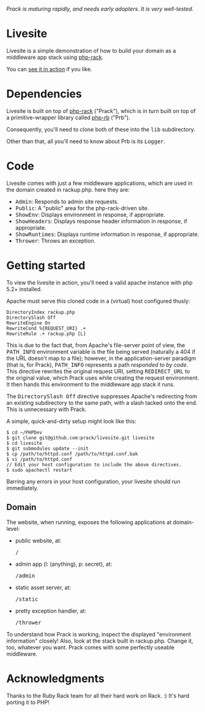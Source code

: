 _Prack is maturing rapidly, and needs early adopters. It is very well-tested._

Livesite
========

Livesite is a simple demonstration of how to build your domain as a middleware app
stack using [php-rack](http://github.com/prack/php-rack).

You can [see it in action](http://php-rack.info/livesite) if you like.

Dependencies
============

Livesite is built on top of [php-rack](http://github.com/prack/php-rack) ("Prack"), which
is in turn built on top of a primitive-wrapper library called 
[php-rb](http://github.com/prack/php-rb "Prb Homepage") ("Prb").

Consequently, you'll need to clone both of these into the <tt>lib</tt> subdirectory.

Other than that, all you'll need to know about Prb is its <tt>Logger</tt>.

Code
====

Livesite comes with just a few middleware applications, which are used in the domain
created in rackup.php. here they are:

* <tt>Admin</tt>: Responds to admin site requests.
* <tt>Public</tt>: A "public" area for the php-rack-driven site.
* <tt>ShowEnv</tt>: Displays environment in response, if appropriate.
* <tt>ShowHeaders</tt>: Displays response header information in response, if appropriate.
* <tt>ShowRuntimes</tt>: Displays runtime information in response, if appropriate.
* <tt>Thrower</tt>: Throws an exception.

Getting started
===============

To view the livesite in action, you'll need a valid apache instance with php 5.2+ installed.

Apache must serve this cloned code in a (virtual) host configured thusly:

	DirectoryIndex rackup.php
	DirectorySlash Off
	RewriteEngine On
	RewriteCond %{REQUEST_URI} .+
	RewriteRule .+ rackup.php [L]

This is due to the fact that, from Apache's file-server point of view, the <tt>PATH\_INFO</tt>
environment variable is the file being served (naturally a 404 if the URL doesn't map to a file);
however, in the application-server paradigm (that is, for Prack), <tt>PATH\_INFO</tt>
represents a path _responded to by code_. This directive rewrites the original request URI,
setting <tt>REDIRECT_URL</tt> to the original value, which Prack uses while creating the
request environment. It then hands this environment to the middleware app stack it runs.

The <tt>DirectorySlash Off</tt> directive suppresses Apache's redirecting from an existing
subdirectory to the same path, with a slash tacked onto the end. This is unnecessary with Prack.

A simple, quick-and-dirty setup might look like this:

	$ cd ~/PHPDev
	$ git clone git@github.com:prack/livesite.git livesite
	$ cd livesite
	$ git submodules update --init
	$ cp /path/to/httpd.conf /path/to/httpd.conf.bak
	$ vi /path/to/httpd.conf
	// Edit your host configuration to include the above directives.
	$ sudo apachectl restart

Barring any errors in your host configuration, your livesite should run immediately.


Domain
------

The website, when running, exposes the following applications at domain-level:

* public website, at:                       <br /><pre>/</pre>
* admin app (l: (anything), p: secret), at: <br /><pre>/admin</pre>
* static asset server, at:                  <br /><pre>/static</pre>
* pretty exception handler, at:             <br /><pre>/thrower</pre>

To understand how Prack is working, inspect the displayed "environment information" closely!
Also, look at the stack built in rackup.php. Change it, too, whatever you want. Prack comes
with some perfectly useable middleware.


Acknowledgments
===============

Thanks to the Ruby Rack team for all their hard work on Rack. :) It's hard porting it to PHP!